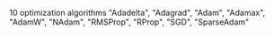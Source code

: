 10 optimization algorithms
"Adadelta", "Adagrad", "Adam", "Adamax", "AdamW", "NAdam", "RMSProp", "RProp", "SGD", "SparseAdam"